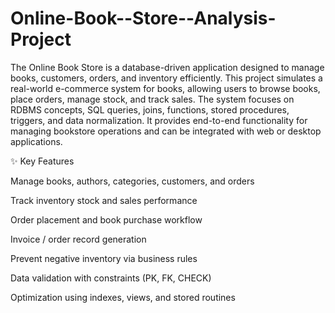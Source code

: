 # Online-Book--Store--Analysis-Project
The Online Book Store is a database-driven application designed to manage books, customers, orders, and inventory efficiently. This project simulates a real-world e-commerce system for books, allowing users to browse books, place orders, manage stock, and track sales.
The system focuses on RDBMS concepts, SQL queries, joins, functions, stored procedures, triggers, and data normalization. It provides end-to-end functionality for managing bookstore operations and can be integrated with web or desktop applications.

✨ Key Features

Manage books, authors, categories, customers, and orders

Track inventory stock and sales performance

Order placement and book purchase workflow

Invoice / order record generation

Prevent negative inventory via business rules

Data validation with constraints (PK, FK, CHECK)

Optimization using indexes, views, and stored routines
